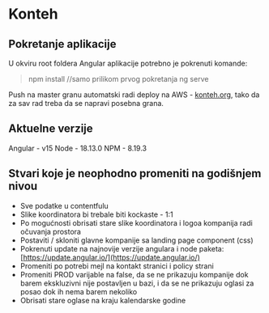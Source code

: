 # Konteh

## Pokretanje aplikacije

U okviru root foldera Angular aplikacije potrebno je pokrenuti komande:

> npm install //samo prilikom prvog pokretanja
> ng serve

Push na master granu automatski radi deploy na AWS - [konteh.org](konteh.org), tako da za sav rad treba da se napravi posebna grana.

## Aktuelne verzije

Angular - v15
Node - 18.13.0
NPM - 8.19.3

## Stvari koje je neophodno promeniti na godišnjem nivou

- Sve podatke u contentfulu
- Slike koordinatora bi trebale biti kockaste - 1:1
- Po mogućnosti obrisati stare slike koordinatora i logoa kompanija radi očuvanja prostora
- Postaviti / skloniti glavne kompanije sa landing page component (css)
- Pokrenuti update na najnovije verzije angulara i node paketa: [https://update.angular.io/](https://update.angular.io/)
- Promeniti po potrebi mejl na kontakt stranici i policy strani
- Promeniti PROD varijable na false, da se ne prikazuju kompanije dok barem ekskluzivni nije postavljen u bazi, i da se ne prikazuju oglasi za posao dok ih nema barem nekoliko
- Obrisati stare oglase na kraju kalendarske godine
